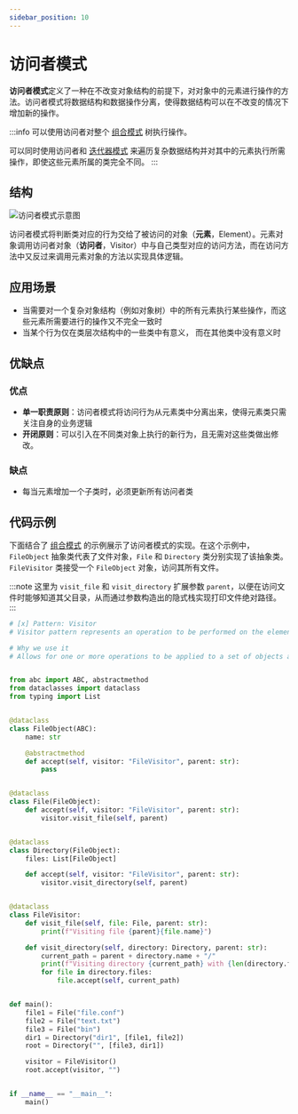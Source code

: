 ```yaml
---
sidebar_position: 10
---
```


# 访问者模式
**访问者模式**定义了一种在不改变对象结构的前提下，对对象中的元素进行操作的方法。访问者模式将数据结构和数据操作分离，使得数据结构可以在不改变的情况下增加新的操作。

:::info
可以使用访问者对整个 [组合模式](../structural/composite.md) 树执行操作。

可以同时使用访问者和 [迭代器模式](./iterator.md) 来遍历复杂数据结构并对其中的元素执行所需操作，即使这些元素所属的类完全不同。
:::

## 结构

![访问者模式示意图](https://refactoringguru.cn/images/patterns/diagrams/visitor/structure-zh.png)

访问者模式将判断类对应的行为交给了被访问的对象（**元素**，Element）。元素对象调用访问者对象（**访问者**，Visitor）中与自己类型对应的访问方法，而在访问方法中又反过来调用元素对象的方法以实现具体逻辑。

## 应用场景

- 当需要对一个复杂对象结构（例如对象树）中的所有元素执行某些操作，而这些元素所需要进行的操作又不完全一致时
- 当某个行为仅在类层次结构中的一些类中有意义， 而在其他类中没有意义时

## 优缺点
### 优点
- **单一职责原则**：访问者模式将访问行为从元素类中分离出来，使得元素类只需关注自身的业务逻辑
- **开闭原则**：可以引入在不同类对象上执行的新行为，且无需对这些类做出修改。

### 缺点
- 每当元素增加一个子类时，必须更新所有访问者类

## 代码示例

下面结合了 [组合模式](../structural/composite.md) 的示例展示了访问者模式的实现。在这个示例中，`FileObject` 抽象类代表了文件对象，`File` 和 `Directory` 类分别实现了该抽象类。`FileVisitor` 类接受一个 `FileObject` 对象，访问其所有文件。

:::note
这里为 `visit_file` 和 `visit_directory` 扩展参数 `parent`，以便在访问文件时能够知道其父目录，从而通过参数构造出的隐式栈实现打印文件绝对路径。
:::

```python
# [x] Pattern: Visitor
# Visitor pattern represents an operation to be performed on the elements of an object structure

# Why we use it
# Allows for one or more operations to be applied to a set of objects at runtime without modifying the objects themselves


from abc import ABC, abstractmethod
from dataclasses import dataclass
from typing import List


@dataclass
class FileObject(ABC):
    name: str

    @abstractmethod
    def accept(self, visitor: "FileVisitor", parent: str):
        pass


@dataclass
class File(FileObject):
    def accept(self, visitor: "FileVisitor", parent: str):
        visitor.visit_file(self, parent)


@dataclass
class Directory(FileObject):
    files: List[FileObject]

    def accept(self, visitor: "FileVisitor", parent: str):
        visitor.visit_directory(self, parent)


@dataclass
class FileVisitor:
    def visit_file(self, file: File, parent: str):
        print(f"Visiting file {parent}{file.name}")

    def visit_directory(self, directory: Directory, parent: str):
        current_path = parent + directory.name + "/"
        print(f"Visiting directory {current_path} with {len(directory.files)} files")
        for file in directory.files:
            file.accept(self, current_path)


def main():
    file1 = File("file.conf")
    file2 = File("text.txt")
    file3 = File("bin")
    dir1 = Directory("dir1", [file1, file2])
    root = Directory("", [file3, dir1])

    visitor = FileVisitor()
    root.accept(visitor, "")


if __name__ == "__main__":
    main()
```